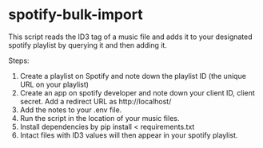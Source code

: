 # spotify-bulk-import
This script reads the ID3 tag of a music file and adds it to your designated spotify playlist by querying it and then adding it.

Steps:
1. Create a playlist on Spotify and note down the playlist ID (the unique URL on your playlist)
2. Create an app on spotify developer and note down your client ID, client secret. Add a redirect URL as http://localhost/
3. Add the notes to your .env file.
4. Run the script in the location of your music files. 
5. Install dependencies by pip install < requirements.txt
6. Intact files with ID3 values will then appear in your spotify playlist. 


